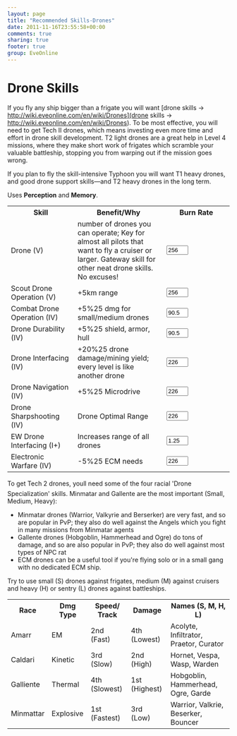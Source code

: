 ```yaml
---
layout: page
title: "Recommended Skills-Drones"
date: 2011-11-16T23:55:58+00:00
comments: true
sharing: true
footer: true
group: EveOnline
---
```


Drone Skills
====================

<a name='dro'></a>
If you fly any ship bigger than a frigate you will want [drone skills -> http://wiki.eveonline.com/en/wiki/Drones](drone skills -> http://wiki.eveonline.com/en/wiki/Drones). To be most effective, you will need to get Tech II drones, which means investing even more time and effort in drone skill development. T2 light drones are a great help in Level 4 missions, where they make short work of frigates which scramble your valuable battleship, stopping you from warping out if the mission goes wrong.

If you plan to fly the skill-intensive Typhoon you will want T1 heavy drones, and good drone support skills&mdash;and T2 heavy drones in the long term.

Uses **Perception** and **Memory**.  

<table class='table'><tr>
<th width=30%>Skill</th>
<th width=40%>Benefit/Why</th>
<th colspan=2>Burn Rate</th></tr>
<tr>
<td>Drone (V)</td>
<td>number of drones you can operate;  Key for almost all pilots that want to fly a cruiser or larger. Gateway skill for other neat drone skills. No excuses!</td>
<td><input type='text' name='PM' value='256' id='PM' class='col-md-2' size='3' /></td></tr>
<tr>
<td>Scout Drone Operation (V)</td>
<td>+5km range</td>
<td><input type='text' name='PM' value='256' id='PM' class='col-md-2' size='3' /></td></tr>
<tr>
<td>Combat Drone Operation (IV)</td>
<td>+5%25 dmg for small/medium drones</td>
<td><input type='text' name='IM' value='90.5' id='IM' class='col-md-2' size='3' /></td></tr>
<tr>
<td>Drone Durability (IV)</td>
<td>+5%25 shield, armor, hull</td>
<td><input type='text' name='PM' value='90.5' id='PM' class='col-md-2' size='3' /></td></tr>
<tr>
<td>Drone Interfacing (IV)</td>
<td>+20%25 drone damage/mining yield; every level is like another drone</td>
<td><input type='text' name='PM' value='226' id='PM' class='col-md-2' size='3' /></td></tr>
<tr>
<td>Drone Navigation (IV)</td>
<td>+5%25 Microdrive</td>
<td><input type='text' name='PM' value='226' id='PM' class='col-md-2' size='3' /></td></tr>
<tr>
<td>Drone Sharpshooting (IV)</td>
<td>Drone Optimal Range</td>
<td><input type='text' name='PM' value='226' id='PM' class='col-md-2' size='3' /></td></tr>
<tr>
<td>EW Drone Interfacing (I+)</td>
<td>Increases range of all drones</td>
<td><input type='text' name='PM' value='1.25' id='PM' class='col-md-2' size='3' /></td></tr>
<tr>
<td>Electronic Warfare (IV)</td>
<td> -5%25 ECM needs</td>
<td><input type='text' name='PM' value='226' id='PM' class='col-md-2' size='3' /></td></tr></table>

To get Tech 2 drones, youll need some of the four racial 'Drone Specialization' skills. Minmatar and Gallente are the most important (Small, Medium, Heavy):
* Minmatar drones (Warrior, Valkyrie and Berserker) are very fast, and so are popular in PvP; they also do well against the Angels which you fight in many missions from Minmatar agents
* Gallente drones (Hobgoblin, Hammerhead and Ogre) do tons of damage, and so are also popular in PvP; they also do well against most types of NPC rat
* ECM drones can be a useful tool if you're flying solo or in a small gang with no dedicated ECM ship.

Try to use small (S) drones against frigates, medium (M) against cruisers and heavy (H) or sentry (L) drones against battleships.

<table class='table'><tr>
<th> Race</th>
<th> Dmg Type</th>
<th> Speed/ Track</th>
<th> Damage</th>
<th> Names (S, M, H, L)</th></tr>
<tr>
<td> Amarr</td>
<td> EM</td>
<td> 2nd (Fast)</td>
<td> 4th (Lowest)</td>
<td> Acolyte, Infiltrator, Praetor, Curator</td></tr>
<tr>
<td> Caldari</td>
<td> Kinetic</td>
<td> 3rd (Slow)</td>
<td> 2nd (High)</td>
<td> Hornet, Vespa, Wasp, Warden</td></tr>
<tr>
<td> Galliente</td>
<td> Thermal</td>
<td> 4th (Slowest)</td>
<td> 1st (Highest)</td>
<td> Hobgoblin, Hammerhead, Ogre, Garde</td></tr>
<tr>
<td> Minmattar</td>
<td> Explosive</td>
<td> 1st (Fastest)</td>
<td> 3rd (Low)</td>
<td> Warrior, Valkrie, Beserker, Bouncer</td></tr></table>
